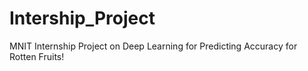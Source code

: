 # Intership_Project
MNIT Internship Project on Deep Learning for Predicting Accuracy for Rotten Fruits!
